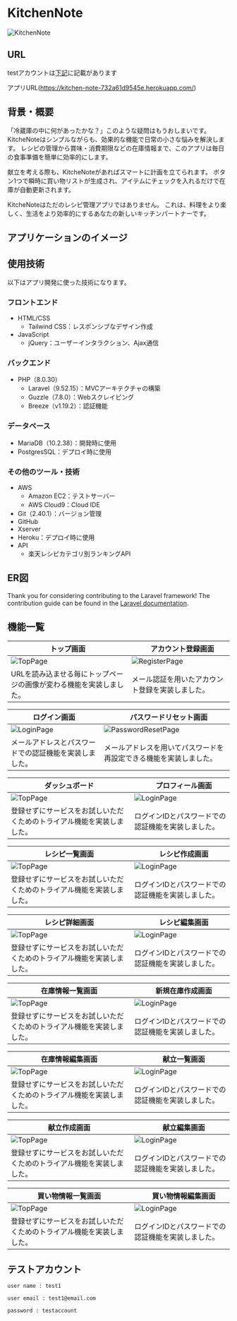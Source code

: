 # KitchenNote
![KitchenNote](https://github.com/kk-2m/kitchen-note/assets/112247999/5348554d-940e-4849-ae06-e2af3d09e886)

<!--<p align="center">-->
<!--<a href="https://github.com/laravel/framework/actions"><img src="https://github.com/laravel/framework/workflows/tests/badge.svg" alt="Build Status"></a>-->
<!--<a href="https://packagist.org/packages/laravel/framework"><img src="https://img.shields.io/packagist/dt/laravel/framework" alt="Total Downloads"></a>-->
<!--<a href="https://packagist.org/packages/laravel/framework"><img src="https://img.shields.io/packagist/v/laravel/framework" alt="Latest Stable Version"></a>-->
<!--<a href="https://packagist.org/packages/laravel/framework"><img src="https://img.shields.io/packagist/l/laravel/framework" alt="License"></a>-->
<!--</p>-->

## URL

testアカウントは[下記](https://github.com/kk-2m/kitchen-note#%E3%83%86%E3%82%B9%E3%83%88%E3%82%A2%E3%82%AB%E3%82%A6%E3%83%B3%E3%83%88)に記載があります

アプリURL(https://kitchen-note-732a61d9545e.herokuapp.com/)

## 背景・概要

「冷蔵庫の中に何があったかな？」このような疑問はもうおしまいです。
KitcheNoteはシンプルながらも、効果的な機能で日常の小さな悩みを解決します。
レシピの管理から賞味・消費期限などの在庫情報まで、このアプリは毎日の食事準備を簡単に効率的にします。

献立を考える際も、KitcheNoteがあればスマートに計画を立てられます。
ボタン1つで瞬時に買い物リストが生成され、アイテムにチェックを入れるだけで在庫が自動更新されます。

KitcheNoteはただのレシピ管理アプリではありません。
これは、料理をより楽しく、生活をより効率的にするあなたの新しいキッチンパートナーです。

## アプリケーションのイメージ



## 使用技術

以下はアプリ開発に使った技術になります。

### フロントエンド
* HTML/CSS
    - Tailwind CSS：レスポンシブなデザイン作成
* JavaScript
    - jQuery：ユーザーインタラクション、Ajax通信
### バックエンド
* PHP（8.0.30）
    - Laravel（9.52.15）：MVCアーキテクチャの構築
    - Guzzle（7.8.0）：Webスクレイピング
    - Breeze（v1.19.2）：認証機能
### データベース
* MariaDB（10.2.38）：開発時に使用
* PostgresSQL：デプロイ時に使用
### その他のツール・技術
* AWS
    - Amazon EC2：テストサーバー
    - AWS Cloud9：Cloud IDE
* Git（2.40.1）：バージョン管理
* GitHub
* Xserver
* Heroku：デプロイ時に使用
* API
    - 楽天レシピカテゴリ別ランキングAPI

## ER図

Thank you for considering contributing to the Laravel framework! The contribution guide can be found in the [Laravel documentation](https://laravel.com/docs/contributions).

## 機能一覧
| トップ画面 |　アカウント登録画面 |
| ---- | ---- |
| ![TopPage](https://github.com/kk-2m/kitchen-note/assets/112247999/4d70ade7-dd73-4699-9572-13c9fa599824) | ![RegisterPage](https://github.com/kk-2m/kitchen-note/assets/112247999/4c4767ca-f62d-4fdb-bbc8-3b7fc12dacb3) |
| URLを読み込ませる毎にトップページの画像が変わる機能を実装しました。 | メール認証を用いたアカウント登録を実装しました。 |

| ログイン画面 |　パスワードリセット画面 |
| ---- | ---- |
| ![LoginPage](https://github.com/kk-2m/kitchen-note/assets/112247999/19e7c814-9d90-47a3-b3e3-a2676d2bc96a) | ![PasswordResetPage](https://github.com/kk-2m/kitchen-note/assets/112247999/9c34823d-6257-4c3f-8cab-467714d90409) |
| メールアドレスとパスワードでの認証機能を実装しました。 | メールアドレスを用いてパスワードを再設定できる機能を実装しました。 |

| ダッシュボード |　プロフィール画面 |
| ---- | ---- |
| ![TopPage](https://github.com/kk-2m/kitchen-note/assets/112247999/4d70ade7-dd73-4699-9572-13c9fa599824) | ![LoginPage](https://github.com/kk-2m/kitchen-note/assets/112247999/19e7c814-9d90-47a3-b3e3-a2676d2bc96a) |
| 登録せずにサービスをお試しいただくためのトライアル機能を実装しました。 | ログインIDとパスワードでの認証機能を実装しました。 |

| レシピ一覧画面 |　レシピ作成画面 |
| ---- | ---- |
| ![TopPage](https://github.com/kk-2m/kitchen-note/assets/112247999/4d70ade7-dd73-4699-9572-13c9fa599824) | ![LoginPage](https://github.com/kk-2m/kitchen-note/assets/112247999/19e7c814-9d90-47a3-b3e3-a2676d2bc96a) |
| 登録せずにサービスをお試しいただくためのトライアル機能を実装しました。 | ログインIDとパスワードでの認証機能を実装しました。 |

| レシピ詳細画面 |　レシピ編集画面 |
| ---- | ---- |
| ![TopPage](https://github.com/kk-2m/kitchen-note/assets/112247999/4d70ade7-dd73-4699-9572-13c9fa599824) | ![LoginPage](https://github.com/kk-2m/kitchen-note/assets/112247999/19e7c814-9d90-47a3-b3e3-a2676d2bc96a) |
| 登録せずにサービスをお試しいただくためのトライアル機能を実装しました。 | ログインIDとパスワードでの認証機能を実装しました。 |

| 在庫情報一覧画面 |　新規在庫作成画面 |
| ---- | ---- |
| ![TopPage](https://github.com/kk-2m/kitchen-note/assets/112247999/4d70ade7-dd73-4699-9572-13c9fa599824) | ![LoginPage](https://github.com/kk-2m/kitchen-note/assets/112247999/19e7c814-9d90-47a3-b3e3-a2676d2bc96a) |
| 登録せずにサービスをお試しいただくためのトライアル機能を実装しました。 | ログインIDとパスワードでの認証機能を実装しました。 |

| 在庫情報編集画面 |　献立一覧画面 |
| ---- | ---- |
| ![TopPage](https://github.com/kk-2m/kitchen-note/assets/112247999/4d70ade7-dd73-4699-9572-13c9fa599824) | ![LoginPage](https://github.com/kk-2m/kitchen-note/assets/112247999/19e7c814-9d90-47a3-b3e3-a2676d2bc96a) |
| 登録せずにサービスをお試しいただくためのトライアル機能を実装しました。 | ログインIDとパスワードでの認証機能を実装しました。 |

| 献立作成画面 |　献立編集画面 |
| ---- | ---- |
| ![TopPage](https://github.com/kk-2m/kitchen-note/assets/112247999/4d70ade7-dd73-4699-9572-13c9fa599824) | ![LoginPage](https://github.com/kk-2m/kitchen-note/assets/112247999/19e7c814-9d90-47a3-b3e3-a2676d2bc96a) |
| 登録せずにサービスをお試しいただくためのトライアル機能を実装しました。 | ログインIDとパスワードでの認証機能を実装しました。 |

| 買い物情報一覧画面 |　買い物情報編集画面 |
| ---- | ---- |
| ![TopPage](https://github.com/kk-2m/kitchen-note/assets/112247999/4d70ade7-dd73-4699-9572-13c9fa599824) | ![LoginPage](https://github.com/kk-2m/kitchen-note/assets/112247999/19e7c814-9d90-47a3-b3e3-a2676d2bc96a) |
| 登録せずにサービスをお試しいただくためのトライアル機能を実装しました。 | ログインIDとパスワードでの認証機能を実装しました。 |

## テストアカウント

```
user name : test1

user email : test1@email.com

password : testaccount
```